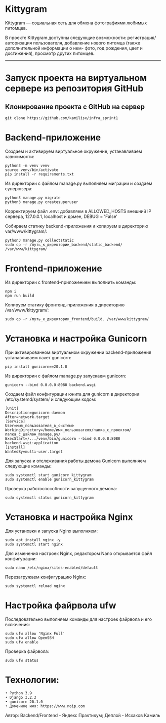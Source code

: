 # Kittygram

Kittygram — социальная сеть для обмена фотографиями любимых питомцев.

В проекте Kittygram доступны следующие возможности: регистрация/авторизация пользователя, добавление нового питомца (также дополнительной информации о нем- фото, год рождения, цвет и достижения), просмотр других питомцев.

---

# Запуск проекта на виртуальном сервере из репозитория GitHub
## Клонирование проекта с GitHub на сервер
	git clone https://github.com/kamilisx/infra_sprint1
 
# Backend-приложение
Создаем и активируем виртуальное окружение, устанавливаем зависимости:

 	python3 -m venv venv
	source venv/bin/activate
 	pip install -r requirements.txt

Из директории с файлом manage.py выполняем миграции и создаем суперюзера:

	python3 manage.py migrate
 	python3 manage.py createsuperuser
  
Корректируем файл .env: добавляем в ALLOWED_HOSTS внешний IP сервера, 127.0.0.1, localhost и домен, DEBUG = 'False'

Собираем статику backend-приложения и копируем в директорию var/www/kittygram/:

	python3 manage.py collectstatic
 	sudo cp -r /путь_к_директории_backend/static_backend/ /var/www/kittygram/

# Frontend-приложение

Из директории с frontend-приложением выполнить команды:
	
 	npm i
	npm run build 
Копируем статику фронтенд-приложения в директорию /var/www/kittygram/:

	sudo cp -r /путь_к_директории_frontend/build. /var/www/kittygram/

# Установка и настройка Gunicorn

При активированном виртуальном окружении backend-приложения устанавливаем пакет gunicorn:

	pip install gunicorn==20.1.0
 
Из директории с файлом manage.py запускаем gunicorn:

	gunicorn --bind 0.0.0.0:8080 backend.wsgi

Создаем файл конфигурации юнита для gunicorn в директории /etc/systemd/system/ и следующим кодом:

	[Unit]
	Description=gunicorn daemon
	After=network.target
	[Service]
	User=имя_пользователя_в_системе
	WorkingDirectory=/home/имя_пользователя/папка_с_проектом/папка_с_файлом_manage.py/
	ExecStart=/.../venv/bin/gunicorn --bind 0.0.0.0:8080 backend.wsgi:application
	[Install]
	WantedBy=multi-user.target

Для запуска и отслеживания работы демона Gunicorn выполняем следующие команды:
	
 	sudo systemctl start gunicorn_kittygram
	sudo systemctl enable gunicorn_kittygram
Проверка работоспособности запущенного демона:

	sudo systemctl status gunicorn_kittygram

# Установка и настройка Nginx

Для установки и запуска Nginx выполняем:

 	sudo apt install nginx -y
  	sudo systemctl start nginx

Для изменения настроек Nginx, редактором Nano открывается файл конфигурации:

	sudo nano /etc/nginx/sites-enabled/default

Перезагружаем конфигурацию Nginx:

	sudo systemctl reload nginx

# Настройка файрвола ufw

Последовательно выполняем команды для настроек файрвола и его включения:

	sudo ufw allow 'Nginx Full'
 	sudo ufw allow OpenSSH
  	sudo ufw enable
Проверка файрвола:

	sudo ufw status




# Технологии:

	• Python 3.9
	• Django 3.2.3
	• gunicorn 20.1.0
	• Доменное имя: https://www.noip.com

Автор: Backend/Frontend - Яндекс Практикум; Деплой - Исхаков Камиль
